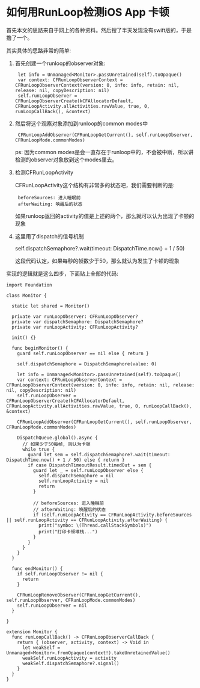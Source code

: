 # 如何用RunLoop检测iOS App 卡顿

首先本文的思路来自于网上的各种资料。然后搜了半天发现没有swift版的，于是撸了一个。

其实具体的思路非常的简单:

1. 首先创建一个runloop的observer对象:
	
		let info = Unmanaged<Monitor>.passUnretained(self).toOpaque()
	    var context: CFRunLoopObserverContext = CFRunLoopObserverContext(version: 0, info: info, retain: nil, release: nil, copyDescription: nil)
	    self.runLoopObserver = CFRunLoopObserverCreate(kCFAllocatorDefault, CFRunLoopActivity.allActivities.rawValue, true, 0, runLoopCallBack(), &context)
	    
2. 然后将这个观察对象添加到runloop的common modes中

		CFRunLoopAddObserver(CFRunLoopGetCurrent(), self.runLoopObserver, CFRunLoopMode.commonModes)
		
	ps: 因为common modes是会一直存在于runloop中的，不会被中断，所以讲检测的observer对象放到这个modes里去。
	
3. 检测CFRunLoopActivity

	CFRunLoopActivity这个结构有非常多的状态吧，我们需要判断的是:
	
		beforeSources: 进入睡眠前
        afterWaiting: 唤醒后的状态
        
   如果runloop返回的activity的值是上述的两个，那么就可以认为出现了卡顿的现象
   
4. 这里用了dispatch的信号机制

	self.dispatchSemaphore?.wait(timeout: DispatchTime.now() + 1 / 50)
	
	这段代码认定，如果每秒的帧数少于50，那么就认为发生了卡顿的现象
	
实现的逻辑就是这么四步，下面贴上全部的代码:

	import Foundation

	class Monitor {
	  
	  static let shared = Monitor()
	  
	  private var runLoopObserver: CFRunLoopObserver?
	  private var dispatchSemaphore: DispatchSemaphore?
	  private var runLoopActivity: CFRunLoopActivity?
	  
	  init() {}
	  
	  func beginMonitor() {
	    guard self.runLoopObserver == nil else { return }
	    
	    self.dispatchSemaphore = DispatchSemaphore(value: 0)
	
	    let info = Unmanaged<Monitor>.passUnretained(self).toOpaque()
	    var context: CFRunLoopObserverContext = CFRunLoopObserverContext(version: 0, info: info, retain: nil, release: nil, copyDescription: nil)
	    self.runLoopObserver = CFRunLoopObserverCreate(kCFAllocatorDefault, CFRunLoopActivity.allActivities.rawValue, true, 0, runLoopCallBack(), &context)
	    
	    CFRunLoopAddObserver(CFRunLoopGetCurrent(), self.runLoopObserver, CFRunLoopMode.commonModes)
	    
	    DispatchQueue.global().async {
	      // 如果少于50每帧, 则认为卡顿
	      while true {
	        guard let sem = self.dispatchSemaphore?.wait(timeout: DispatchTime.now() + 1 / 50) else { return }
	        if case DispatchTimeoutResult.timedOut = sem {
	          guard let _ = self.runLoopObserver else {
	            self.dispatchSemaphore = nil
	            self.runLoopActivity = nil
	            return
	          }
	          
	          // beforeSources: 进入睡眠前
	          // afterWaiting: 唤醒后的状态
	          if (self.runLoopActivity == CFRunLoopActivity.beforeSources || self.runLoopActivity == CFRunLoopActivity.afterWaiting) {
	            print("symbo: \(Thread.callStackSymbols)")
	            print("打印卡顿堆栈...")
	          }
	        }
	      }
	    }
	  }
	  
	  func endMonitor() {
	    if self.runLoopObserver != nil {
	      return
	    }
	    
	    CFRunLoopRemoveObserver(CFRunLoopGetCurrent(), self.runLoopObserver, CFRunLoopMode.commonModes)
	    self.runLoopObserver = nil
	  }
	  
	}
	
	extension Monitor {
	  func runLoopCallBack() -> CFRunLoopObserverCallBack {
	    return { (observer, activity, context) -> Void in
	      let weakSelf = Unmanaged<Monitor>.fromOpaque(context!).takeUnretainedValue()
	      weakSelf.runLoopActivity = activity
	      weakSelf.dispatchSemaphore?.signal()
	    }
	  }
	}
